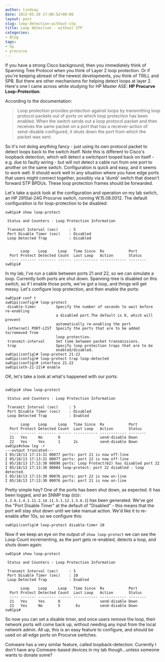 ```yaml
---
author: lindsay
date: 2013-05-20 17:00:52+00:00
layout: post
slug: loop-detection-without-stp
title: Loop detection - without STP
categories:
- Blog
tags:
- hp
- procurve
---
```


If you have a strong Cisco background, then you immediately think of Spanning Tree Protocol when you think of Layer 2 loop protection. Or if you're keeping abreast of the newest developments, you think of TRILL and SPB. But there are other mechanisms for helping detect loops at layer 2. Here's one I came across while studying for HP Master ASE: **HP Procurve Loop-Protection**.

According to the documentation:


> Loop protection provides protection against loops by transmitting loop protocol packets out of ports on which loop protection has been enabled. When the switch sends out a loop protocol packet and then receives the same packet on a port that has a receiver-action of send-disable configured, it shuts down the port from which the packet was sent.


So it's not doing anything fancy - just using its own protocol packet to detect loops back to the switch itself. Note this is different to Cisco's loopback detection, which will detect a switchport looped back on itself - e.g. due to faulty wiring - but will not detect a cable run from one port to another on the same switch. Configuration is quick and easy, and it seems to work well. It should work well in any situation where you have edge ports that users might connect together, possibly via a 'dumb' switch that doesn't forward STP BPDUs. These loop protection frames should be forwarded.

Let's take a quick look at the configuration and operation on my lab switch, an HP 2910al-24G Procurve switch, running W.15.08.0012. The default configuration is for loop-protection to be disabled:


```text
sw01pi# show loop-protect 

 Status and Counters - Loop Protection Information

 Transmit Interval (sec)     : 5           
 Port Disable Timer (sec)    : Disabled          
 Loop Detected Trap          : Disabled     


       Loop    Loop     Loop   Time Since  Rx           Port   
  Port Protect Detected Count  Last Loop   Action       Status  
  ---- ------- -------- ------ ----------- ------------ --------
sw01pi#
```


In my lab, I've run a cable between ports 21 and 22, so we can simulate a loop. Currently both ports are shut down. Spanning-tree is disabled on this switch, so if I enable those ports, we've got a loop, and things will get messy. Let's configure loop protection, and then enable the ports:


```text
sw01pi# conf t
sw01pi(config)# loop-protect 
 disable-timer         Specify the number of seconds to wait before re-enabling
                       a disabled port.The default is 0, which will prevent 
                       automatically re-enabling the port
 [ethernet] PORT-LIST  Specify the ports that are to be added to/removed from 
                       loop protection.
 transmit-interval     Set time between packet transmissions.
 trap                  Specify loop protection traps that are to be 
                       enabled/disabled.
sw01pi(config)# loop-protect 21-22
sw01pi(config)# loop-protect trap loop-detected 
sw01pi(config)# interface 21-22
sw01pi(eth-21-22)# enable
```


OK, let's take a look at what's happened with our ports:


```text
     
sw01pi# show loop-protect 

 Status and Counters - Loop Protection Information

 Transmit Interval (sec)     : 5           
 Port Disable Timer (sec)    : Disabled    
 Loop Detected Trap          : Enabled     

       Loop    Loop     Loop   Time Since  Rx           Port   
  Port Protect Detected Count  Last Loop   Action       Status  
  ---- ------- -------- ------ ----------- ------------ --------
  21   Yes     No       0                  send-disable Down    
  22   Yes     Yes      1      2s          send-disable Down    
sw01pi#show log -r
---output truncated---
I 05/18/13 17:13:31 00077 ports: port 21 is now off-line
I 05/18/13 17:13:31 00077 ports: port 22 is now off-line
I 05/18/13 17:13:30 00898 ports: Loop Protect(62) has disabled port 22
I 05/18/13 17:13:30 00884 loop-protect: port 22 disabled - loop detected.
I 05/18/13 17:13:30 00076 ports: port 22 is now on-line
I 05/18/13 17:13:30 00076 ports: port 21 is now on-line

```


Pretty simple hey? One of the ports has been shut down, as expected. It has been logged, and an SNMP trap (`OID: 1.3.6.1.4.1.11.2.14.11.5.1.12.1.5.6.1`) has been generated. We've got the "Port Disable Timer" at the default of "Disabled" - this means that the port will stay shut down until we take manual action. We'd like it to re-enable after 10s, so we configure this:


```text
sw01pi(config)# loop-protect disable-timer 10
```


Now if we keep an eye on the output of `show loop-protect` we can see the Loop Count incrementing, as the port gets re-enabled, detects a loop, and shuts down again:


```text
sw01pi# show loop-protect 

 Status and Counters - Loop Protection Information

 Transmit Interval (sec)     : 5           
 Port Disable Timer (sec)    : 10          
 Loop Detected Trap          : Enabled     

       Loop    Loop     Loop   Time Since  Rx           Port   
  Port Protect Detected Count  Last Loop   Action       Status  
  ---- ------- -------- ------ ----------- ------------ --------
  21   Yes     Yes      0                  send-disable Down    
  22   Yes     No       5       6s         send-disable Down    
sw01pi#
```


So now you can set a disable timer, and once users remove the loop, their network ports will come back up, without needing any input from the local network admin. All up, this is an easy feature to configure, and should be used on all edge ports on Procurve switches.

Comware has a very similar feature, called loopback-detection. Currently I don't have any Comware-based devices in my lab though...unless someone wants to donate some?
